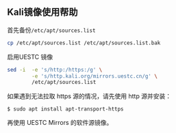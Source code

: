 ## Kali镜像使用帮助

首先备份`/etc/apt/sources.list`

``` bash
cp /etc/apt/sources.list /etc/apt/sources.list.bak
```

启用UESTC 镜像

``` bash
sed -i  -e 's/http:/https:/g' \
        -e 's/http.kali.org/mirrors.uestc.cn/g' \
        /etc/apt/sources.list
```

如果遇到无法拉取 https 源的情况，请先使用 http 源并安装：

```
$ sudo apt install apt-transport-https
```

再使用 UESTC Mirrors 的软件源镜像。